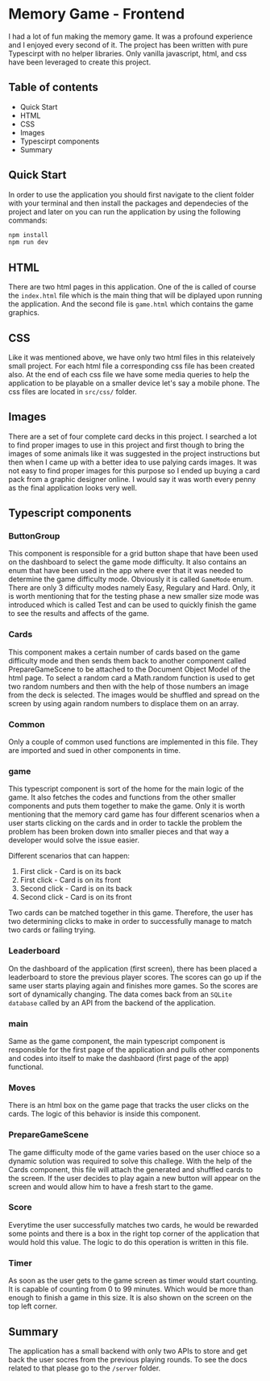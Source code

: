 # Memory Game - Frontend

I had a lot of fun making the memory game. It was a profound experience and I enjoyed every second of it. The project has been written with pure Typescirpt with no helper libraries. 
Only vanilla javascript, html, and css have been leveraged to create this project. 

## Table of contents

- Quick Start
- HTML
- CSS
- Images
- Typescirpt components
- Summary

## Quick Start

In order to use the application you should first navigate to the client folder with your terminal and then install the packages and dependecies of the project and later on you can run the application by using the following commands: 

```bash
npm install 
npm run dev
```

## HTML

There are two html pages in this application. One of the is called of course the `index.html` file which is the main thing that will be diplayed upon running the application. And the second file is `game.html` which contains the game graphics. 

## CSS 
Like it was mentioned above, we have only two html files in this relateively small project. For each html file a corresponding css file has been created also. At the end of each css file we have some media queries to help the application to be playable on a smaller device let's say a mobile phone. The css files are located in `src/css/` folder. 

## Images

There are a set of four complete card decks in this project. I searched a lot to find proper images to use in this project and first though to bring the images of some animals like it was suggested in the project instructions but then when I came up with a better idea to use palying cards images. It was not easy to find proper images for this purpose so I ended up buying a card pack from a graphic designer online. I would say it was worth every penny as the final application looks very well. 

## Typescript components 

### ButtonGroup 

This component is responsible for a grid button shape that have been used on the dashboard to select the game mode difficulty. It also contains an enum that have been used in the app where ever that it was needed to determine the game difficulty mode. Obviously it is called `GameMode` enum. There are only 3 difficulty modes namely Easy, Regulary and Hard. Only, it is worth mentioning that for the testing phase a new smaller size mode was introduced which is called Test and can be used to quickly finish the game to see the results and affects of the game. 

### Cards

This component makes a certain number of cards based on the game difficulty mode and then sends them back to another component called PrepareGameScene to be attached to the Document Object Model of the html page. To select a random card a Math.random function is used to get two random numbers and then with the help of those numbers an image from the deck is selected. The images would be shuffled and spread on the screen by using again random numbers to displace them on an array. 

### Common

Only a couple of common used functions are implemented in this file. They are imported and sued in other components in time. 

### game 

This typescript component is sort of the home for the main logic of the game. It also fetches the codes and functions from the other smaller components and puts them together to make the game. Only it is worth mentioning that the memory card game has four different scenarios when a user starts clicking on the cards and in order to tackle the problem the problem has been broken down into smaller pieces and that way a developer would solve the issue easier.

Different scenarios that can happen:
1. First click - Card is on its back
2. First click - Card is on its front
3. Second click - Card is on its back
4. Second click - Card is on its front

Two cards can be matched together in this game. Therefore, the user has two determining clicks to make in order to successfully manage to match two cards or failing trying. 

### Leaderboard

On the dashboard of the application (first screen), there has been placed a leaderboard to store the previous player scores. The scores can go up if the same user starts playing again and finishes more games. So the scores are sort of dynamically changing. The data comes back from an `SQLite database` called by an API from the backend of the application. 

### main

Same as the game component, the main typescript component is responsible for the first page of the application and pulls other components and codes into itself to make the dashbaord (first page of the app) functional. 

### Moves

There is an html box on the game page that tracks the user clicks on the cards. The logic of this behavior is inside this component. 

### PrepareGameScene 

The game difficulty mode of the game varies based on the user chioce so a dynamic solution was required to solve this challege. With the help of the Cards component, this file will attach the generated and shuffled cards to the screen. If the user decides to play again a new button will appear on the screen and would allow him to have a fresh start to the game. 

### Score

Everytime the user successfully matches two cards, he would be rewarded some points and there is a box in the right top corner of the application that would hold this value. The logic to do this operation is written in this file. 

### Timer

As soon as the user gets to the game screen as timer would start counting. It is capable of counting from 0 to 99 minutes. Which would be more than enough to finish a game in this size. It is also shown on the screen on the top left corner. 

## Summary 

The application has a small backend with only two APIs to store and get back the user socres from the previous playing rounds. To see the docs related to that please go to the `/server` folder. 

